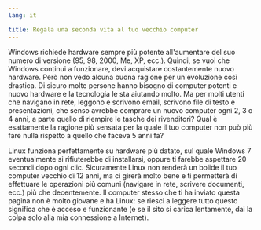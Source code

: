 ```yaml
---
lang: it

title: Regala una seconda vita al tuo vecchio computer
---
```


Windows richiede hardware sempre più potente all'aumentare del suo numero di 
versione (95, 98, 2000, Me, XP, ecc.). Quindi, se vuoi che Windows continui a 
funzionare, devi acquistare costantemente nuovo hardware. Però non vedo alcuna 
buona ragione per un'evoluzione così drastica. Di sicuro molte persone hanno 
bisogno di computer potenti e nuovo hardware e la tecnologia le sta aiutando 
molto. Ma per molti utenti che navigano in rete, leggono e scrivono email, 
scrivono file di testo e presentazioni, che senso avrebbe comprare un nuovo 
computer ogni 2, 3 o 4 anni, a parte quello di riempire le tasche dei rivenditori? 
Qual è esattamente la ragione più sensata per la quale il tuo computer non può più 
fare nulla rispetto a quello che faceva 5 anni fa?

Linux funziona perfettamente su hardware più datato, sul quale Windows 7 
eventualmente si rifiuterebbe di installarsi, oppure ti farebbe aspettare 20 secondi 
dopo ogni clic. Sicuramente Linux non renderà un bolide il tuo computer vecchio 
di 12 anni, ma ci girerà molto bene e ti permetterà di effettuare le operazioni 
più comuni (navigare in rete, scrivere documenti, ecc.) più che decentemente. Il 
computer stesso che ti ha inviato questa pagina non è molto giovane e ha Linux: se 
riesci a leggere tutto questo significa che è acceso e funzionante (e se il sito si 
carica lentamente, dai la colpa solo alla mia connessione a Internet).




